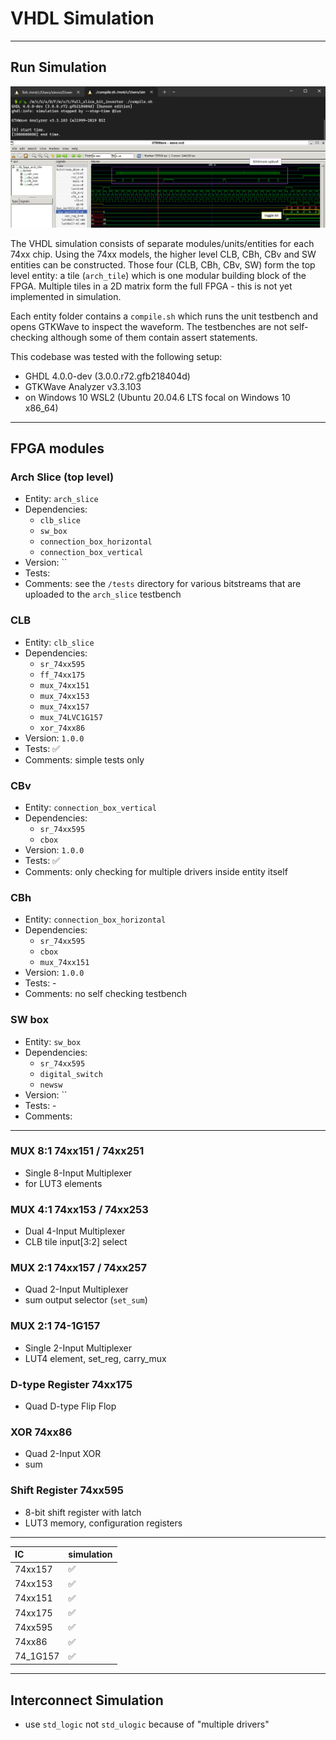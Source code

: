 # VHDL Simulation
---

## Run Simulation

![../doc/img/compile-testbench.png](../doc/img/compile-testbench.png)

The VHDL simulation consists of separate modules/units/entities for each 74xx chip.
Using the 74xx models, the higher level CLB, CBh, CBv and SW entities can be constructed.
Those four (CLB, CBh, CBv, SW) form the top level entity: a tile (`arch_tile`) which is one modular building block of the FPGA.
Multiple tiles in a 2D matrix form the full FPGA - this is not yet implemented in simulation.

Each entity folder contains a `compile.sh` which runs the unit testbench and opens GTKWave to inspect the waveform.
The testbenches are not self-checking although some of them contain assert statements.

This codebase was tested with the following setup:
- GHDL 4.0.0-dev (3.0.0.r72.gfb218404d)
- GTKWave Analyzer v3.3.103
- on Windows 10 WSL2 (Ubuntu 20.04.6 LTS focal on Windows 10 x86_64)


---

## FPGA modules

### Arch Slice (top level)

- Entity: `arch_slice`
- Dependencies: 
	+ `clb_slice`
	+ `sw_box`
	+ `connection_box_horizontal`
	+ `connection_box_vertical`
- Version: ``
- Tests: 
- Comments: see the `/tests` directory for various bitstreams that are uploaded to the `arch_slice` testbench

### CLB

- Entity: `clb_slice`
- Dependencies: 
	+ `sr_74xx595`
	+ `ff_74xx175`
	+ `mux_74xx151`
	+ `mux_74xx153`
	+ `mux_74xx157`
	+ `mux_74LVC1G157`
	+ `xor_74xx86`
- Version: `1.0.0`
- Tests: ✅
- Comments: simple tests only

### CBv

- Entity: `connection_box_vertical`
- Dependencies: 
	+ `sr_74xx595`
	+ `cbox`
- Version: `1.0.0`
- Tests: ✅
- Comments: only checking for multiple drivers inside entity itself

### CBh

- Entity: `connection_box_horizontal`
- Dependencies: 
	+ `sr_74xx595`
	+ `cbox`
	+ `mux_74xx151`
- Version: `1.0.0`
- Tests: -
- Comments: no self checking testbench

### SW box

- Entity: `sw_box`
- Dependencies: 
	+ `sr_74xx595`
	+ `digital_switch`
	+ `newsw`
- Version: ``
- Tests: -
- Comments: 

---

### MUX 8:1 74xx151 / 74xx251
- Single 8-Input Multiplexer
- for LUT3 elements

### MUX 4:1 74xx153 / 74xx253
- Dual 4-Input Multiplexer
- CLB tile input[3:2] select

### MUX 2:1 74xx157 / 74xx257
- Quad 2-Input Multiplexer
- sum output selector (`set_sum`)

### MUX 2:1 74-1G157
- Single 2-Input Multiplexer
- LUT4 element, set_reg, carry_mux

### D-type Register 74xx175
- Quad D-type Flip Flop

### XOR 74xx86
- Quad 2-Input XOR
- sum

### Shift Register 74xx595
- 8-bit shift register with latch
- LUT3 memory, configuration registers

---

| IC | simulation |
|:---|:-----------|
| 74xx157 | ✅ |
| 74xx153 | ✅ |
| 74xx151 | ✅ |
| 74xx175 | ✅ |
| 74xx595 | ✅ |
| 74xx86  | ✅ |
| 74_1G157 | ✅ |

---

## Interconnect Simulation

- use `std_logic` not `std_ulogic` because of "multiple drivers"

